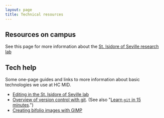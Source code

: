 ```yaml
---
layout: page
title: Technical resources
---
```



## Resources on campus ##


See this page for more information about the [St. Isidore of Seville research lab](isidore)


## Tech help ##


Some one-page guides and links to more information about basic technologies we use at HC MID.



- [Editing in the St. Isidore of Seville lab](editing-in-lab)
- [Overview of version control with git](git-intro).  (See also "[Learn `git` in 15 minutes](http://try.github.io/levels/1/challenges/1).")
- [Creating bifolio images with GIMP](gimp-bifolio)

